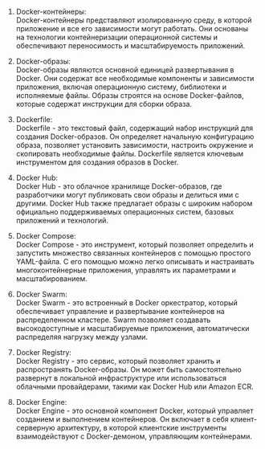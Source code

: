 1. Docker-контейнеры:  
    Docker-контейнеры представляют изолированную среду, в которой приложение и все его зависимости могут работать. Они основаны на технологии контейнеризации операционной системы и обеспечивают переносимость и масштабируемость приложений.
    
2. Docker-образы:  
    Docker-образы являются основной единицей развертывания в Docker. Они содержат все необходимые компоненты и зависимости приложения, включая операционную систему, библиотеки и исполняемые файлы. Образы строятся на основе Docker-файлов, которые содержат инструкции для сборки образа.
    
3. Dockerfile:  
    Dockerfile - это текстовый файл, содержащий набор инструкций для создания Docker-образов. Он определяет начальную конфигурацию образа, позволяет установить зависимости, настроить окружение и скопировать необходимые файлы. Dockerfile является ключевым инструментом для создания образов в Docker.
    
4. Docker Hub:  
    Docker Hub - это облачное хранилище Docker-образов, где разработчики могут публиковать свои образы и делиться ими с другими. Docker Hub также предлагает образы с широким набором официально поддерживаемых операционных систем, базовых приложений и технологий.
    
5. Docker Compose:  
    Docker Compose - это инструмент, который позволяет определить и запустить множество связанных контейнеров с помощью простого YAML-файла. С его помощью можно легко описывать и настраивать многоконтейнерные приложения, управлять их параметрами и масштабированием.
    
6. Docker Swarm:  
    Docker Swarm - это встроенный в Docker оркестратор, который обеспечивает управление и развертывание контейнеров на распределенном кластере. Swarm позволяет создавать высокодоступные и масштабируемые приложения, автоматически распределяя нагрузку между узлами.
    
7. Docker Registry:  
    Docker Registry - это сервис, который позволяет хранить и распространять Docker-образы. Он может быть самостоятельно развернут в локальной инфраструктуре или использоваться облачными провайдерами, такими как Docker Hub или Amazon ECR.
    
8. Docker Engine:  
    Docker Engine - это основной компонент Docker, который управляет созданием и выполнением контейнеров. Он включает в себя клиент-серверную архитектуру, в которой клиентские инструменты взаимодействуют с Docker-демоном, управляющим контейнерами.